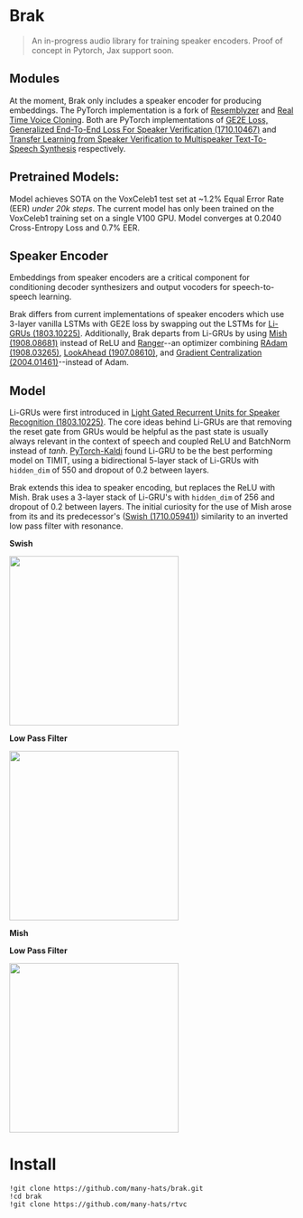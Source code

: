 # Brak
> An in-progress audio library for training speaker encoders. Proof of concept in Pytorch, Jax support soon.


## Modules

At the moment, Brak only includes a speaker encoder for producing embeddings. The PyTorch implementation is a fork of [Resemblyzer](https://github.com/resemble-ai/Resemblyzer) and [Real Time Voice Cloning](https://github.com/CorentinJ/Real-Time-Voice-Cloning). Both are PyTorch implementations of [GE2E Loss, Generalized End-To-End Loss For Speaker Verification (1710.10467)](https://arxiv.org/pdf/1710.10467.pdf) and [Transfer Learning from Speaker Verification to
Multispeaker Text-To-Speech Synthesis](https://arxiv.org/abs/1806.04558) respectively.

## Pretrained Models:

Model achieves SOTA on the VoxCeleb1 test set at ~1.2% Equal Error Rate (EER) *under 20k steps*. The current model has only been trained on the VoxCeleb1 training set on a single V100 GPU. Model converges at 0.2040 Cross-Entropy Loss and 0.7% EER.

## Speaker Encoder

Embeddings from speaker encoders are a critical component for conditioning decoder synthesizers and output vocoders for speech-to-speech learning. 

Brak differs from current implementations of speaker encoders which use 3-layer vanilla LSTMs with GE2E loss by swapping out the LSTMs for [Li-GRUs (1803.10225)](https://arxiv.org/abs/1803.10225). Additionally, Brak departs from Li-GRUs by using [Mish (1908.08681)](https://arxiv.org/abs/1908.08681) instead of ReLU and [Ranger](https://github.com/lessw2020/Ranger-Deep-Learning-Optimizer)--an optimizer combining [RAdam (1908.03265)](https://arxiv.org/abs/1908.03265), [LookAhead (1907.08610)](https://arxiv.org/abs/1907.08610), and [Gradient Centralization (2004.01461)](https://arxiv.org/abs/2004.01461v2)--instead of Adam.


## Model

Li-GRUs were first introduced in [Light Gated Recurrent Units for Speaker Recognition (1803.10225)](https://arxiv.org/abs/1803.10225). The core ideas behind Li-GRUs are that removing the reset gate from GRUs would be helpful as the past state is usually always relevant in the context of speech and coupled ReLU and BatchNorm instead of *tanh*. [PyTorch-Kaldi](https://github.com/mravanelli/pytorch-kaldi) found Li-GRU to be the best performing model on TIMIT, using a bidirectional 5-layer stack of Li-GRUs with `hidden_dim` of 550 and dropout of 0.2 between layers. 

Brak extends this idea to speaker encoding, but replaces the ReLU with Mish. Brak uses a 3-layer stack of Li-GRU's with `hidden_dim` of 256 and dropout of 0.2 between layers. The initial curiosity for the use of Mish arose from its and its predecessor's ([Swish (1710.05941)](https://arxiv.org/abs/1710.05941)) similarity to an inverted low pass filter with resonance. 



**Swish**

<img src="../brak/imgs/swish.png" width="300" height="300">


**Low Pass Filter**

<img src="../brak/imgs/low pass filter with resonance.gif" width="300" height="300">

**Mish**

**Low Pass Filter**

<img src="../brak/imgs/Mish3.png" width="300" height="300">

# Install

```
!git clone https://github.com/many-hats/brak.git
!cd brak 
!git clone https://github.com/many-hats/rtvc
```
